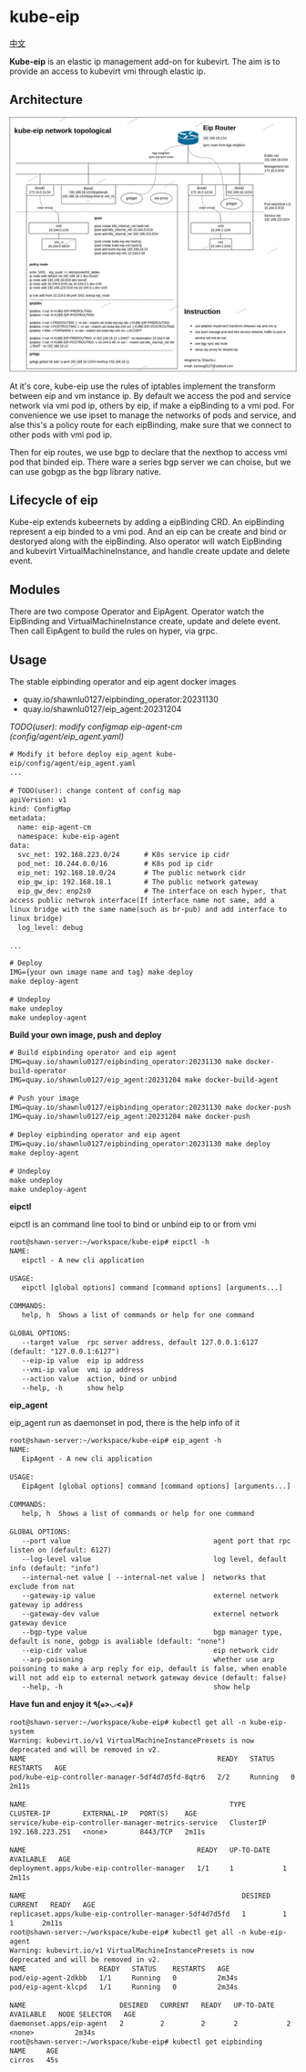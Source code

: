 # kube-eip

[中文](./docs/README_zh.md)

**Kube-eip** is an elastic ip management add-on for kubevirt. The aim is to provide an access to kubevirt vmi through elastic ip.

## Architecture

![Architecture](./docs/architecture/architecture.png)

At it's core, kube-eip use the rules of iptables implement the transform between eip and vm instance ip. By default we access the pod and service network via vmi pod ip, others by eip, if make a eipBinding to a vmi pod. For convenience we use ipset to manage the networks of pods and service, and alse this's a policy route for each eipBinding, make sure that we connect to other pods with vmi pod ip.

Then for eip routes, we use bgp to declare that the nexthop to access vmi pod that binded eip. There ware a series bgp server we can choise, but we can use gobgp as the bgp library native.

## Lifecycle of eip

Kube-eip extends kubeernets by adding a eipBinding CRD. An eipBinding represent a eip binded to a vmi pod. And an eip can be create and bind or destoryed along with the eipBinding. Also operator will watch EipBinding and kubevirt VirtualMachineInstance, and handle create update and delete event.

## Modules

There are two compose Operator and EipAgent. Operator watch the EipBinding and VirtualMachineInstance create, update and delete event. Then call EipAgent to build the rules on hyper, via grpc.

## Usage

The stable eipbinding operator and eip agent docker images

* quay.io/shawnlu0127/eipbinding_operator:20231130
* quay.io/shawnlu0127/eip_agent:20231204

*TODO(user): modify configmap eip-agent-cm (config/agent/eip_agent.yaml)*

```
# Modify it before deploy eip_agent kube-eip/config/agent/eip_agent.yaml
...

# TODO(user): change content of config map
apiVersion: v1
kind: ConfigMap
metadata:
  name: eip-agent-cm
  namespace: kube-eip-agent
data:
  svc_net: 192.168.223.0/24      # K8s service ip cidr
  pod_net: 10.244.0.0/16         # K8s pod ip cidr
  eip_net: 192.168.18.0/24       # The public network cidr
  eip_gw_ip: 192.168.18.1        # The public network gateway
  eip_gw_dev: enp2s0             # The interface on each hyper, that access public netwrok interface(If interface name not same, add a linux bridge with the same name(such as br-pub) and add interface to linux bridge)
  log_level: debug

...
```

```
# Deploy
IMG={your own image name and tag} make deploy
make deploy-agent

# Undeploy
make undeploy
make undeploy-agent
```

**Build your own image, push and deploy**

```
# Build eipbinding operator and eip agent
IMG=quay.io/shawnlu0127/eipbinding_operator:20231130 make docker-build-operator
IMG=quay.io/shawnlu0127/eip_agent:20231204 make docker-build-agent

# Push your image
IMG=quay.io/shawnlu0127/eipbinding_operator:20231130 make docker-push
IMG=quay.io/shawnlu0127/eip_agent:20231204 make docker-push

# Deploy eipbinding operator and eip agent
IMG=quay.io/shawnlu0127/eipbinding_operator:20231130 make deploy
make deploy-agent

# Undeploy
make undeploy
make undeploy-agent
```

**eipctl**

eipctl is an command line tool to bind or unbind eip to or from vmi

```
root@shawn-server:~/workspace/kube-eip# eipctl -h
NAME:
   eipctl - A new cli application

USAGE:
   eipctl [global options] command [command options] [arguments...]

COMMANDS:
   help, h  Shows a list of commands or help for one command

GLOBAL OPTIONS:
   --target value  rpc server address, default 127.0.0.1:6127 (default: "127.0.0.1:6127")
   --eip-ip value  eip ip address
   --vmi-ip value  vmi ip address
   --action value  action, bind or unbind
   --help, -h      show help
```

**eip_agent**

eip_agent run as daemonset in pod, there is the help info of it

```
root@shawn-server:~/workspace/kube-eip# eip_agent -h
NAME:
   EipAgent - A new cli application

USAGE:
   EipAgent [global options] command [command options] [arguments...]

COMMANDS:
   help, h  Shows a list of commands or help for one command

GLOBAL OPTIONS:
   --port value                                   agent port that rpc listen on (default: 6127)
   --log-level value                              log level, default info (default: "info")
   --internal-net value [ --internal-net value ]  networks that exclude from nat
   --gateway-ip value                             externel network gateway ip address
   --gateway-dev value                            externel network gateway device
   --bgp-type value                               bgp manager type, default is none, gobgp is avaliable (default: "none")
   --eip-cidr value                               eip network cidr
   --arp-poisoning                                whether use arp poisoning to make a arp reply for eip, default is false, when enable will not add eip to external network gateway device (default: false)
   --help, -h                                     show help
```

**Have fun and enjoy it ٩(๑>◡<๑)۶**

```
root@shawn-server:~/workspace/kube-eip# kubectl get all -n kube-eip-system
Warning: kubevirt.io/v1 VirtualMachineInstancePresets is now deprecated and will be removed in v2.
NAME                                               READY   STATUS    RESTARTS   AGE
pod/kube-eip-controller-manager-5df4d7d5fd-8qtr6   2/2     Running   0          2m11s

NAME                                                  TYPE        CLUSTER-IP        EXTERNAL-IP   PORT(S)    AGE
service/kube-eip-controller-manager-metrics-service   ClusterIP   192.168.223.251   <none>        8443/TCP   2m11s

NAME                                          READY   UP-TO-DATE   AVAILABLE   AGE
deployment.apps/kube-eip-controller-manager   1/1     1            1           2m11s

NAME                                                     DESIRED   CURRENT   READY   AGE
replicaset.apps/kube-eip-controller-manager-5df4d7d5fd   1         1         1       2m11s
root@shawn-server:~/workspace/kube-eip# kubectl get all -n kube-eip-agent
Warning: kubevirt.io/v1 VirtualMachineInstancePresets is now deprecated and will be removed in v2.
NAME                  READY   STATUS    RESTARTS   AGE
pod/eip-agent-2dkbb   1/1     Running   0          2m34s
pod/eip-agent-klcpd   1/1     Running   0          2m34s

NAME                       DESIRED   CURRENT   READY   UP-TO-DATE   AVAILABLE   NODE SELECTOR   AGE
daemonset.apps/eip-agent   2         2         2       2            2           <none>          2m34s
root@shawn-server:~/workspace/kube-eip# kubectl get eipbinding
NAME     AGE
cirros   45s
```
